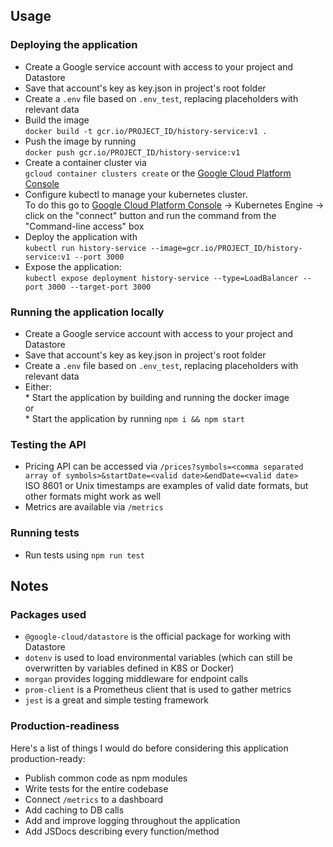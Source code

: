 ## Usage

### Deploying the application
* Create a Google service account with access to your project and Datastore
* Save that account's key as key.json in project's root folder
* Create a `.env` file based on `.env_test`, replacing placeholders with relevant data
* Build the image  
    `docker build -t gcr.io/PROJECT_ID/history-service:v1 .`
* Push the image by running  
`docker push gcr.io/PROJECT_ID/history-service:v1`
* Create a container cluster via  
`gcloud container clusters create` or the [Google Cloud Platform Console](https://console.cloud.google.com/kubernetes)
* Configure kubectl to manage your kubernetes cluster.  
  To do this go to [Google Cloud Platform Console](https://console.cloud.google.com/kubernetes) -> Kubernetes Engine -> click on the "connect" button and run the command from the "Command-line access" box 
* Deploy the application with  
`kubectl run history-service --image=gcr.io/PROJECT_ID/history-service:v1 --port 3000`
* Expose the application:  
`kubectl expose deployment history-service --type=LoadBalancer --port 3000 --target-port 3000`

### Running the application locally
* Create a Google service account with access to your project and Datastore
* Save that account's key as key.json in project's root folder
* Create a `.env` file based on `.env_test`, replacing placeholders with relevant data
* Either:  
      * Start the application by building and running the docker image  
      or  
      * Start the application by running `npm i && npm start`
    
### Testing the API
* Pricing API can be accessed via `/prices?symbols=<comma separated array of symbols>&startDate=<valid date>&endDate=<valid date>`  
  ISO 8601 or Unix timestamps are examples of valid date formats, but other formats might work as well
* Metrics are available via `/metrics`

### Running tests
* Run tests using `npm run test`

## Notes

### Packages used
* `@google-cloud/datastore` is the official package for working with Datastore
* `dotenv` is used to load environmental variables (which can still be overwritten by variables defined in K8S or Docker)
* `morgan` provides logging middleware for endpoint calls
* `prom-client` is a Prometheus client that is used to gather metrics
* `jest` is a great and simple testing framework

### Production-readiness
Here's a list of things I would do before considering this application production-ready:
* Publish common code as npm modules
* Write tests for the entire codebase
* Connect `/metrics` to a dashboard
* Add caching to DB calls
* Add and improve logging throughout the application
* Add JSDocs describing every function/method